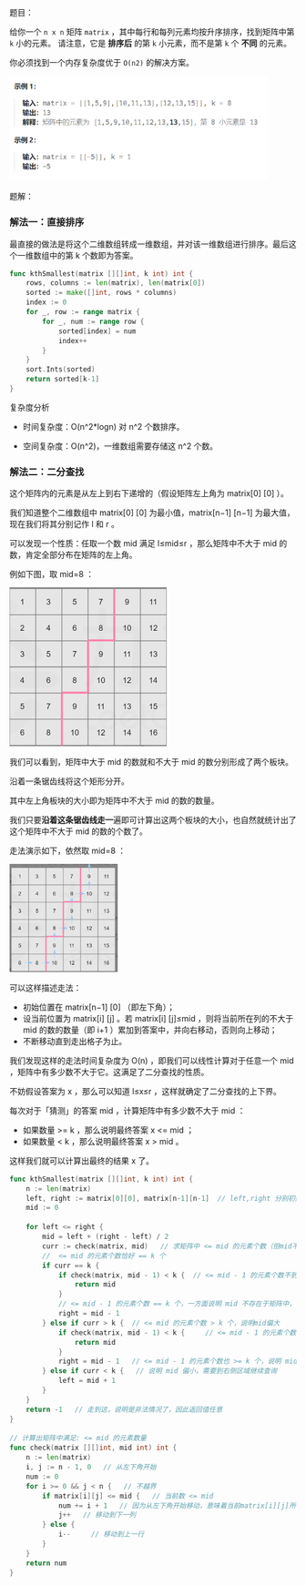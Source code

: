 题目：

给你一个 `n x n` 矩阵 `matrix` ，其中每行和每列元素均按升序排序，找到矩阵中第 `k` 小的元素。
请注意，它是 **排序后** 的第 `k` 小元素，而不是第 `k` 个 **不同** 的元素。

你必须找到一个内存复杂度优于 `O(n2)` 的解决方案。

<img src="378.有序矩阵中第K小的元素.assets/image-20231004110013109.png" alt="image-20231004110013109" style="zoom:67%;" />



题解：

### 解法一：直接排序

最直接的做法是将这个二维数组转成一维数组，并对该一维数组进行排序。最后这个一维数组中的第 k 个数即为答案。

```go
func kthSmallest(matrix [][]int, k int) int {
    rows, columns := len(matrix), len(matrix[0])
    sorted := make([]int, rows * columns)
    index := 0
    for _, row := range matrix {
        for _, num := range row {
            sorted[index] = num
            index++
        }
    }
    sort.Ints(sorted)
    return sorted[k-1]
}
```

复杂度分析

- 时间复杂度：O(n^2*log⁡n) 对 n^2 个数排序。

- 空间复杂度：O(n^2)，一维数组需要存储这 n^2 个数。


### 解法二：二分查找

这个矩阵内的元素是从左上到右下递增的（假设矩阵左上角为 matrix[0] [0] ）。

我们知道整个二维数组中 matrix[0] [0] 为最小值，matrix[n−1] [n−1] 为最大值，现在我们将其分别记作 l 和 r 。

可以发现一个性质：任取一个数 mid 满足 l≤mid≤r ，那么矩阵中不大于 mid 的数，肯定全部分布在矩阵的左上角。

例如下图，取 mid=8 ：

<img src="378.有序矩阵中第K小的元素.assets/image-20231004110411815.png" alt="image-20231004110411815" style="zoom: 50%;" />

我们可以看到，矩阵中大于 mid 的数就和不大于 mid 的数分别形成了两个板块。

沿着一条锯齿线将这个矩形分开。

其中左上角板块的大小即为矩阵中不大于 mid 的数的数量。

我们只要**沿着这条锯齿线走一**遍即可计算出这两个板块的大小，也自然就统计出了这个矩阵中不大于 mid 的数的个数了。

走法演示如下，依然取 mid=8 ：

<img src="378.有序矩阵中第K小的元素.assets/image-20231004110532116.png" alt="image-20231004110532116" style="zoom:33%;" />

可以这样描述走法：

- 初始位置在 matrix[n−1] [0] （即左下角）；
- 设当前位置为 matrix[i] [j] 。若 matrix[i] [j]≤mid ，则将当前所在列的不大于 mid 的数的数量（即 i+1 ）累加到答案中，并向右移动，否则向上移动；
- 不断移动直到走出格子为止。

我们发现这样的走法时间复杂度为 O(n) ，即我们可以线性计算对于任意一个 mid ，矩阵中有多少数不大于它。这满足了二分查找的性质。

不妨假设答案为 x ，那么可以知道 l≤x≤r ，这样就确定了二分查找的上下界。

每次对于「猜测」的答案 mid ，计算矩阵中有多少数不大于 mid ：

- 如果数量 >= k ，那么说明最终答案 x <= mid ；
- 如果数量 <  k ，那么说明最终答案 x  >  mid 。

这样我们就可以计算出最终的结果 x 了。

```go
func kthSmallest(matrix [][]int, k int) int {
    n := len(matrix)
    left, right := matrix[0][0], matrix[n-1][n-1]  // left,right 分别初始化为矩阵中的最小和最大值
    mid := 0

    for left <= right {
        mid = left + (right - left) / 2
        curr := check(matrix, mid)   // 求矩阵中 <= mid 的元素个数（但mid不一定存在于矩阵中）
        //  <= mid 的元素个数恰好 == k 个
        if curr == k {   
            if check(matrix, mid - 1) < k {  // <= mid - 1 的元素个数不到k个, 说明mid这个数一定在矩阵中存在
                return mid   
            }
            // <= mid - 1 的元素个数 == k 个，一方面说明 mid 不存在于矩阵中，一方面说明我们还需要到矩阵左侧继续找(因为mid-1也可能不存在)
            right = mid - 1 
        } else if curr > k {  // <= mid 的元素个数 > k 个，说明mid偏大
            if check(matrix, mid - 1) < k {     // <= mid - 1 的元素个数不足k个，说明mid一定存在于矩阵中 
                return mid
            }
            right = mid - 1   // <= mid - 1 的元素个数也 >= k 个，说明 mid-1 也偏大，继续到左区域查找
        } else if curr < k {   // 说明 mid 偏小，需要到右侧区域继续查询
            left = mid + 1
        }
    }
    return -1   // 走到这，说明是非法情况了，因此返回值任意
}

// 计算出矩阵中满足: <= mid 的元素数量
func check(matrix [][]int, mid int) int {
    n := len(matrix)
    i, j := n - 1, 0   // 从左下角开始
    num := 0
    for i >= 0 && j < n {   // 不越界
        if matrix[i][j] <= mid {   // 当前数 <= mid
            num += i + 1   // 因为从左下角开始移动，意味着当前matrix[i][j]所在的j列的前i+1个数都 <= mid
            j++   // 移动到下一列
        } else {
            i--     // 移动到上一行
        }
    }
    return num 
}
```

